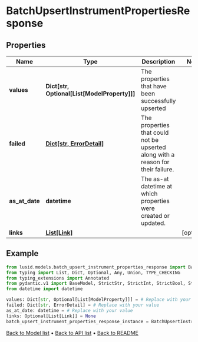# BatchUpsertInstrumentPropertiesResponse

## Properties
Name | Type | Description | Notes
------------ | ------------- | ------------- | -------------
**values** | **Dict[str, Optional[List[ModelProperty]]]** | The properties that have been successfully upserted | 
**failed** | [**Dict[str, ErrorDetail]**](ErrorDetail.md) | The properties that could not be upserted along with a reason for their failure. | 
**as_at_date** | **datetime** | The as-at datetime at which properties were created or updated. | 
**links** | [**List[Link]**](Link.md) |  | [optional] 
## Example

```python
from lusid.models.batch_upsert_instrument_properties_response import BatchUpsertInstrumentPropertiesResponse
from typing import List, Dict, Optional, Any, Union, TYPE_CHECKING
from typing_extensions import Annotated
from pydantic.v1 import BaseModel, StrictStr, StrictInt, StrictBool, StrictFloat, StrictBytes, Field, validator, ValidationError, conlist, constr
from datetime import datetime

values: Dict[str, Optional[List[ModelProperty]]] = # Replace with your value
failed: Dict[str, ErrorDetail] = # Replace with your value
as_at_date: datetime = # Replace with your value
links: Optional[List[Link]] = None
batch_upsert_instrument_properties_response_instance = BatchUpsertInstrumentPropertiesResponse(values=values, failed=failed, as_at_date=as_at_date, links=links)

```

[Back to Model list](../README.md#documentation-for-models) &#8226; [Back to API list](../README.md#documentation-for-api-endpoints) &#8226; [Back to README](../README.md)

